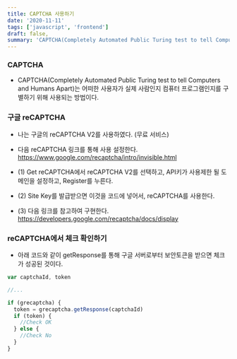 ```yaml
---
title: CAPTCHA 사용하기
date: '2020-11-11'
tags: ['javascript', 'frontend']
draft: false,
summary: 'CAPTCHA(Completely Automated Public Turing test to tell Computers and Humans Apart)는 어떠한 사용자가 실제 사람인지 컴퓨터 프로그램인지를 구별하기 위해 사용되는 방법이다.'
---
```


### CAPTCHA

- CAPTCHA(Completely Automated Public Turing test to tell Computers and Humans Apart)는 어떠한 사용자가 실제 사람인지 컴퓨터 프로그램인지를 구별하기 위해 사용되는 방법이다.

### 구글 reCAPTCHA

- 나는 구글의 reCAPTCHA V2를 사용하였다. (무료 서비스)

- 다음 reCAPTCHA 링크를 통해 사용 설정한다. https://www.google.com/recaptcha/intro/invisible.html

- (1) Get reCAPTCHA에서 reCAPTCHA V2를 선택하고, API키가 사용제한 될 도메인을 설정하고, Register를 누른다.

- (2) Site Key를 발급받으면 이것을 코드에 넣어서, reCAPTCHA를 사용한다.

- (3) 다음 링크를 참고하여 구현한다. https://developers.google.com/recaptcha/docs/display

### reCAPTCHA에서 체크 확인하기

- 아래 코드와 같이 getResponse를 통해 구글 서버로부터 보안토큰을 받으면 체크가 성공된 것이다.

```js
var captchaId, token

//...

if (grecaptcha) {
  token = grecaptcha.getResponse(captchaId)
  if (token) {
    //Check OK
  } else {
    //Check No
  }
}
```
